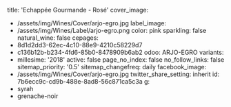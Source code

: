 title: 'Echappée Gourmande - Rosé'
cover_image:
  - /assets/img/Wines/Cover/arjo-egro.jpg
label_image:
  - /assets/img/Wines/Label/arjo-egro.png
color: pink
sparkling: false
natural_wine: false
cepages:
  - 8d1d2dd3-62ec-4c10-88e9-4210c58229d7
  - c136b12b-b234-4fd6-85b0-8478909b6ab2
odoo: ARJO-EGRO
variants:
  -
    millesime: '2018'
    active: false
page_no_index: false
no_follow_links: false
sitemap_priority: '0.5'
sitemap_changefreq: daily
facebook_image:
  - /assets/img/Wines/Cover/arjo-egro.jpg
twitter_share_setting: inherit
id: 7b6ecc9c-cd9b-488e-8ad8-56c871ca5c3a
g:
  - syrah
  - grenache-noir
